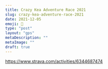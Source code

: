 ```yaml
---
title: Crazy Kea Adventure Race 2021
slug: crazy-kea-adventure-race-2021
date: 2021-12-05
emoji: 🏅
type: "post"
layout: "gps"
metaDescription: ""
metaImage: ""
draft: true
---
```


https://www.strava.com/activities/6344687474

